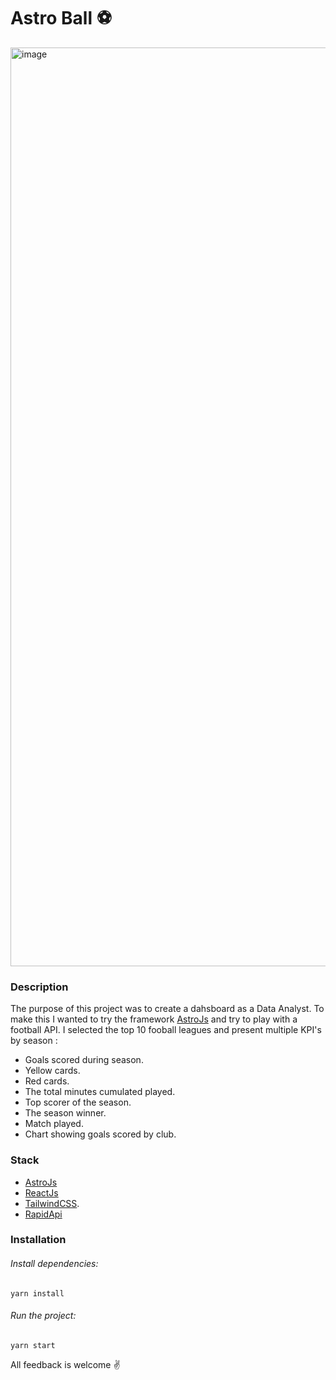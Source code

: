 # Astro Ball ⚽


<img width="1470" alt="image" src="https://github.com/snoozeybabe/astro-dashboard-foot/assets/33023524/7f0d23e8-2b04-4495-9699-5f0c939f7323">





### Description

The purpose of this project was to create a dahsboard as a Data Analyst. To make this I wanted to try the framework [AstroJs](https://astro.build/)  and try to play with a football API.
I selected the top 10 fooball leagues and present multiple KPI's by season : 
 * Goals scored during season.
 * Yellow cards.
 * Red cards.
 * The total minutes cumulated played.
 * Top scorer of the season.
 * The season winner.
 * Match played.
 * Chart showing goals scored by club. 

### Stack

- [AstroJs](https://astro.build/) 
- [ReactJs](https://fr.legacy.reactjs.org/)
- [TailwindCSS](https://tailwindcss.com/).
- [RapidApi](https://rapidapi.com/api-sports/api/api-football)

### Installation

###### Install dependencies: 
`yarn install`

###### Run the project:
`yarn start`


All feedback is welcome ✌️
